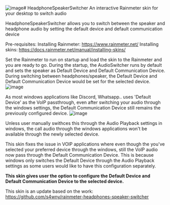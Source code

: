 ![image](https://github.com/user-attachments/assets/90a25de2-5d3d-4e5b-a0c8-e9fd79476c27)# HeadphoneSpeakerSwitcher
An interactive Rainmeter skin for your desktop to switch audio

HeadphoneSpeakerSwitcher allows you to switch between the speaker and headphone audio by setting the default device and default communication device

Pre-requisites:
Installing Rainmeter: https://www.rainmeter.net/
Installing skins: https://docs.rainmeter.net/manual/installing-skins/

Set the Rainmeter to run on startup and load the skin to the Rainmeter and you are ready to go.
During the startup, the AudioSwitcher runs by default and sets the speaker as Default Device and Default Communication Device. During switching between headphones/speaker, the Default Device and Default Communication Device would be set for the selected device.
![image](https://github.com/user-attachments/assets/f43947b5-9691-4f8b-8cfa-785147bdf903)

As most windows applications like Discord, Whatsapp.. uses 'Default Device' as the VoIP passthrough, even after switching your audio through the windows settings, the Default Communication Device still remains the previously configured device.
![image](https://github.com/user-attachments/assets/c807b552-544f-47fa-949e-141245e7bb85)

Unless user manually swithces this through the Audio Playback settings in windows, the call audio through the windows applications won't be available through the newly selected device.

This skin fixes the issue in VOIP applications where even though the you've selected your preferred device through the windows, still the VoIP audio now pass through the Default Communication Device.
This is because windows only switches the Default Device through the Audio Playback settings as some users would like to have this configuration separately.

**This skin gives user the option to configure the Default Device and Default Communication Device to the selected device.**


This skin is an update based on the work: https://github.com/s4wny/rainmeter-headphones-speaker-switcher
